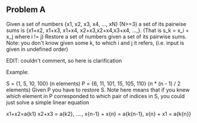 Problem A
------------
Given a set of numbers {x1, x2, x3, x4, ..., xN} (N>=3) a set of its pairwise sums is {x1+x2, x1+x3, x1+x4, x2+x3,x2+x4,x3+x4, ...,}. (That is s_k = x_i + x_j where i != j) 
Restore a set of numbers given a set of its pairwise sums. 
Note: you don't know given some k, to which i and j it refers, (i.e. input is given in undefined order) 


EDIT: couldn't comment, so here is clarification 

Example:


S = {1, 5, 10, 100} (n elements)
P = {6, 11, 101, 15, 105, 110} (n * (n - 1) / 2 elements)
Given P you have to restore S. 
Note here means that if you knew which element in P corresponded to which pair of indices in S, you could just solve a simple linear equation


x1+x2=a{k1} x2+x3 = a{k2}, ...., x{n-1} + x{n} = a{k{n-1}, x{n} + x1 = a{k{n}}


